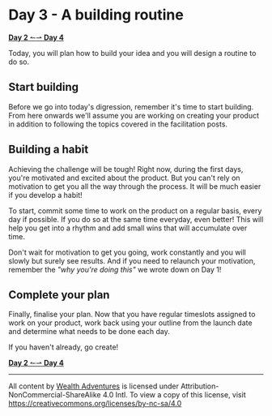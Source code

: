 # Day 3 - A building routine

[**Day 2** ↼](21Q1_Day2.md)[⇀ **Day 4**](21Q1_Day4.md)

Today, you will plan how to build your idea and you will design a routine to do so.

## Start building

Before we go into today's digression, remember it's time to start building. From here onwards we'll assume you are working on creating your product in addition to following the topics covered in the facilitation posts.

## Building a habit

Achieving the challenge will be tough! Right now, during the first days, you're motivated and excited about the product. But you can't rely on motivation to get you all the way through the process. It will be much easier if you develop a habit!

To start, commit some time to work on the product on a regular basis, every day if possible. If you do so at the same time everyday, even better! This will help you get into a rhythm and add small wins that will accumulate over time.
<!-- (see Atomic habits) -->

Don't wait for motivation to get you going, work constantly and you will slowly but surely see results. And if you need to relaunch your motivation, remember the _"why you're doing this"_ we wrote down on Day 1!
## Complete your plan

Finally, finalise your plan. Now that you have regular timeslots assigned to work on your product, work back using your outline from the launch date and determine what needs to be done each day.

If you haven't already, go create!

[**Day 2** ↼](21Q1_Day2.md)[⇀ **Day 4**](21Q1_Day4.md)

---

All content by [Wealth Adventures](https://wealthadventures.org) is licensed under Attribution-NonCommercial-ShareAlike 4.0 Intl. To view a copy of this license, visit <https://creativecommons.org/licenses/by-nc-sa/4.0>
